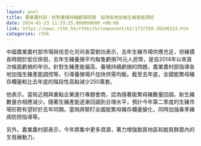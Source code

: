 ```yaml
---
layout: post
title: 農業農村部：針對養殖持續虧損問題　指導各地加強生豬產能調控
date: 2024-01-23 11:33:25.000000000 +08:00
link: https://news.rthk.hk/rthk/ch/component/k2/1737359-20240123.htm
categories: rthk
---
```


中國農業農村部市場與信息化司司長雷劉功表示，去年生豬市場供應充足，但豬價長時間於低位徘徊，去年生豬養殖平均每隻虧損76元人民幣，是自2014年以來首次帳面虧損的年份。針對生豬產能偏高、養殖持續虧損的問題，農業農村部指導各地加強生豬產能調控等，引導養殖場戶加快供需均衡。截至去年底，全國能繁母豬存欄量較比去年底的階段性高點減少250萬套。

他表示，當局近期與重點企業進行專題會商，認為隨著能繁母豬數量回調，新生豬數量亦相應減少。隨著生豬產能逐漸回調到合理水平，預計今年第二季度的生豬市場形勢有望好於去年同期。當局將緊盯全國能繁母豬存欄量變化，同時加強春季豬病防控指導等。

另外，農業農村部表示，今年將集中更多資源，著力增強脫貧地區和脫貧群眾內的生發展動力。
